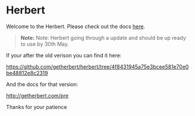 Herbert
===============

Welcome to the Herbert. Please check out the docs [here](http://getherbert.com/).

> **Note:**  Note: Herbert going through a update and should be up ready to use by 30th May.

If your after the old verison you can find it here:

https://github.com/getherbert/herbert/tree/4f8431945a75e3bcee581e70e0be48812e8c2319

And the docs for that version:

http://getherbert.com/pre

Thanks for your patience
